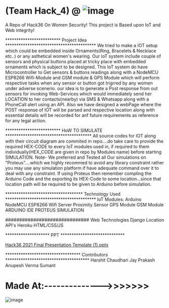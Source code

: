 # (Team Hack_4) @ ![image](https://user-images.githubusercontent.com/60003982/114287611-c583a900-9a85-11eb-998c-d9c693e500a5.png)

A Repo of Hack36 On Women Security!
This project is Based upon IoT and Web integrity!



************************* Project Idea *****************************************
We tried to make a IOT setup which could be embedded inside Ornaments(Ring, Bracelets & Necklace etc..) or any asthetical women's wearing.
Our IoT system include couple of sensors and physical buttons placed at tricky place with embedded ornaments which is subject to be designed.
This IoT system do have Microcontroller to Get sensors & buttons readings along with a NodeMCU ESP8266 Wifi-Module and GSM module & GPS Module which will perform respective tasks when any sensor or button got trigrred by any women under adverse scenerio.
our idea is to generate a Post response from out sensors for invoking Web-Services which would immediately send her LOCATION to her contacts(nearby) via SMS & Whatsapp along with a PhoneCall alert using an API.
Also we have designed a webPage where the POST response of IOT will be parsed and respective location along with essential details will be recorded for anf future requirements as reference for any legal action.



************************* HoW TO SIMULATE ***************************************
All source codes for IOT along with their circuit diagram are commited in repo....do take care to provide the required HEX-CODE to every IoT modules used in, if required to them individually(HEX_CODE are given in repo by Modules name) before starting SIMULATION.
Note- We preferred and Tested all Our simulations on "Proteus"....which we highly recommed to avoid any library constraint rather you may use any simulation platform if have adequate command over it to deal with any constraint.
If using Proteus then remember compling the Arduino Code and the exporting its HEX-Code to some location...since that location path will be required to be given to Arduino before simulation.




*********************************** Technology Used *****************************************
IoT Modules:
Arduino
NodeMCU ESP8266 Wifi Server
Proximity Sensor
GPS Module
GSM Module
ARDUINO IDE
PROTEUS SIMULATION


##############################
Web Technologies
Django
Location API's
Heroku
HTML/CSS/JS

******************** PPT *****************************

[Hack36 2021 Final Presentation Template (1).pptx](https://github.com/Lucifer2525-jnv/Hack_36/files/6291010/Hack36.2021.Final.Presentation.Template.1.pptx)


********************************** Contributors **************************************
Harshit Chaudhari
Jay Prakash
Anupesh Verma
Sumant

# Made At:-------------->>>>>>>
![image](https://user-images.githubusercontent.com/60003982/114287637-0a0f4480-9a86-11eb-93e3-5533dd733963.png)

